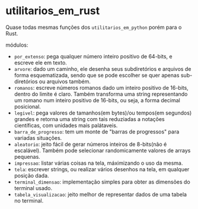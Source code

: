 # utilitarios_em_rust
Quase todas mesmas funções dos `utilitarios_em_python` porém para o Rust. 

módulos:
  - `por_extenso`: pega qualquer número inteiro positivo de 64-bits, e escreve ele em texto.
  - `arvore`: dado um caminho, ele desenha seus subdiretórios e arquivos de forma esquematizada, sendo que se pode escolher se quer apenas sub-diretórios ou arquivos também.
  - `romanos`: escreve números romanos dado um inteiro positivo de 16-bits, dentro do limite é claro. Também transforma uma string representando um romano num inteiro positivo de 16-bits, ou seja, a forma decimal posicional.
  - `legivel`: pega valores de tamanhos(em bytes)/ou tempos(em segundos) grandes e retorna uma string com tais reduziadas a notações científicas, com unidades mais palátaveis.
  - `barra_de_progresso`: tem um monte de "barras de progressos" para variadas situações.
  - `aleatorio`: jeito fácil de gerar números inteiros de 8-bits(não é escalável). Também pode selecionar randomicamente valores de arrays pequenas.
  - `impressao`: listar várias coisas na tela, máximizando o uso da mesma.
  - `tela`: escrever strings, ou realizar vários desenhos na tela, em qualquer posição dada. 
  - `terminal_dimensao`: implementação simples para obter as dimensões do terminal usado.
  - `tabela_visualizacao`: jeito melhor de representar dados de uma tabela no terminal.
